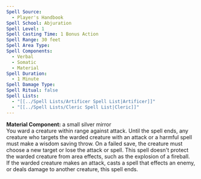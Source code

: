 ```yaml
---
Spell Source:
  - Player's Handbook
Spell School: Abjuration
Spell Level: 1
Spell Casting Time: 1 Bonus Action
Spell Range: 30 feet
Spell Area Type: 
Spell Components:
  - Verbal
  - Somatic
  - Material
Spell Duration:
  - 1 Minute
Spell Damage Type: 
Spell Ritual: false
Spell Lists:
  - "[[../Spell Lists/Artificer Spell List|Artificer]]"
  - "[[../Spell Lists/Cleric Spell List|Cleric]]"
---
```


**Material Component:** a small silver mirror  
You ward a creature within range against attack. Until the spell ends, any creature who targets the warded creature with an attack or a harmful spell must make a wisdom saving throw. On a failed save, the creature must choose a new target or lose the attack or spell. This spell doesn't protect the warded creature from area effects, such as the explosion of a fireball.  
If the warded creature makes an attack, casts a spell that effects an enemy, or deals damage to another creature, this spell ends.
